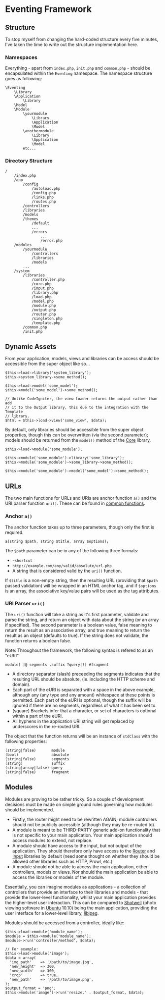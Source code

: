 # Eventing Framework

## Structure

To stop myself from changing the hard-coded structure every five minutes, I've
taken the time to write out the structure implementation here.

### Namespaces

Everything - apart from `index.php`, `init.php` and `common.php` - should be
encapsulated within the `Eventing` namespace. The namespace structure goes as
following:

    \Eventing
        \Library
        \Application
            \Library
        \Model
        \Module
            \yourmodule
                \Library
                \Application
                \Model
            \anothermodule
                \Library
                \Application
                \Model
            etc...

### Directory Structure

    /
        /index.php
        /app
            /config
                /autoload.php
                /config.php
                /links.php
                /routes.php
            /controllers
            /libraries
            /models
            /themes
                /default
                ...
                /errors
                    ...
                    /error.php
        /modules
            /yourmodule
                /controllers
                /libraries
                /models
            ...
        /system
            /libraries
                /controller.php
                /core.php
                /input.php
                /library.php
                /load.php
                /model.php
                /module.php
                /output.php
                /router.php
                /singleton.php
                /template.php
            /common.php
            /init.php

## Dynamic Assets

From your application, models, views and libraries can be access should be
accessible from the super object like so...

    $this->load->library('system_library');
    $this->system_library->some_method();
    
    $this->load->model('some_model');
    $this->model('some_model')->some_method();
    
    // Unlike CodeIgniter, the view loader returns the output rather than add
    // it to the Output library, this due to the integration with the Template
    // library.
    $html = $this->load->view('some_view', $data);

By default, only libraries should be accessible from the super object
properties, though this can be overwritten (via the second parameter); models
should be returned from the `model()` method of the [Core][7] library.

    $this->load->module('some_module');
    
    $this->module('some_module')->library('some_library');
    $this->module('some_module')->some_library->some_method();
    
    $this->module('some_module')->model('some_model')->some_method();

## URLs

The two main functions for URLs and URIs are anchor function `a()` and the URI
parser function `uri()`. These can be found in [common functions][4].

### Anchor `a()`

The anchor function takes up to three parameters, though only the first is
required.

    a(string $path, string $title, array $options);

The `$path` parameter can be in any of the following three formats:

- `~shortcut`
- `http://example.com/any/valid/absolute/url.php`
- A string that is considered valid by the `uri()` function.

If `$title` is a non-empty string, then the resulting URL (providing that
`$path` passed validation) will be wrapped in an HTML anchor tag, and if
`$options` is an array, the associative key/value pairs will be used as the tag
attributes.

### URI Parser `uri()`

The `uri()` function will take a string as it's first parameter, validate and
parse the string, and return an object with data about the string (or an array
if specified). The second parameter is a boolean value, false meaning to return
the result as an associative array, and true meaning to return the result as an
object (defaults to true). If the string does not validate, the function returns
a boolean false.

Note: Throughout the framework, the following syntax is refered to as an "eURI".

    module[ ]@ segments .suffix ?query[?] #fragment

- A directory separator (slash) preceeding the segments indicates that the
  resulting URL should be absolute, (ie. including the HTTP scheme and domain).
- Each part of the eURI is separated with a space in the above example, although
  any (any type and any amount) whitespace at these points is permitted. Each part
  of the eURI is optional, though the suffix will be ignored if there are no
  segments, regardless of what it has been set to.
- (square) Brackets infer that a character, or set of characters is optional within a
  part of the eURI.
- All hyphens in the application URI string will get replaced by underscores in
  the re-routed URI.

The object that the function returns will be an instance of `stdClass` with the
following properties:

    (string|false)       module
    (bool)               absolute
    (string|false)       segments
    (string)             suffix
    (string|array|false) query
    (string|false)       fragment

## Modules

Modules are proving to be rather tricky. So a couple of development decisions
must be made on simple ground rules governing how modules should be implemented.

- Firstly, the router might need to be rewritten AGAIN; module controllers
  should not be publicly accessible (although they may be re-routed to).
- A module is meant to be THIRD-PARTY generic add-on functionality that is not
  specific to your main application. Your main application should access modules
  to extend, not replace.
- A module should have access to the input, but not output of the application.
  They should therefore only have access to the [Router][5] and [Input][6] libraries by
  default (need some thought on whether they should be allowed other libraries
  such as HTTP, Prowl, etc.)
- A module should not be able to access the main application, either
  controllers, models or views. Nor should the main application be able to
  access the libraries or models of the module.

Essentially, you can imagine modules as applications - a collection of
controllers that provide an interface to their libraries and models - that
provide the lower-level functionality, whilst your main application provides the
higher-level user interaction. This can be compared to [Shotwell][3] (photo
viewing software in [Ubuntu][2] 10.10) being the main application, providing the
user interface for a lower-level library, [libjpeg][1].

Modules should be accessed from a controller, ideally like:

    $this->load->module('module_name');
    $module = $this->module('module_name');
    $module->run('controller/method', $data);
    
    // For example:
    $this->load->module('image');
    $data = array(
      'img_path'    => '/path/to/image.jpg',
      'new_height'  => 300,
      'new_width'   => 300,
      'crop'        => true,
      'new_path'    => '/path/to/image.png',
    );
    $output_format = 'png';
    $this->module('image')->run('resize.' . $output_format, $data);

[1]: http://en.wikipedia.org/wiki/Libjpeg "libjpeg on Wikipedia"
[2]: http://www.ubuntu.com/ "Ubuntu Linux Distrobution"
[3]: http://yorba.org/shotwell/ "Shotwell: Open source photo manager for GNOME"
[4]: https://github.com/mynameiszanders/eventing/blob/master/system/common.php
     "Common functions (mynameiszanders/eventing@master)"
[5]: https://github.com/mynameiszanders/eventing/blob/master/system/libraries/router.php
     "Router library (mynameiszanders/eventing@master)"
[6]: https://github.com/mynameiszanders/eventing/blob/master/system/libraries/input.php
     "Input library (mynameiszanders/eventing@master)"
[7]: https://github.com/mynameiszanders/eventing/blob/master/system/libraries/core.php
     "Core library (mynameiszanders/eventing@master)"
